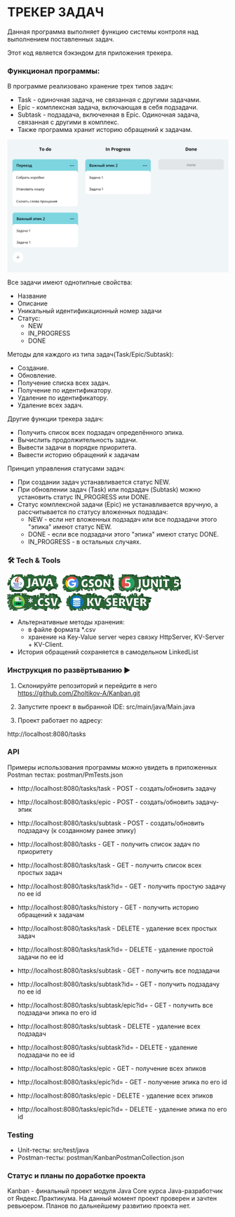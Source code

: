 # ТРЕКЕР ЗАДАЧ

Данная программа выполняет функцию системы контроля над выполнением поставленных задач.

Этот код является бэкэндом для приложения трекера.

### Функционал программы:

В программе реализовано хранение трех типов задач:

* Task - одиночная задача, не связанная с другими задачами.
* Epic - комплексная задача, включающая в себя подзадачи.
* Subtask - подзадача, включенная в Epic. Одиночная задача, связанная с другими в комплекс.
* Также программа хранит историю обращений к задачам.

<img src="assets/Kanban.png" align="center"></img>

Все задачи имеют однотипные свойства:

* Название
* Описание
* Уникальный идентификационный номер задачи
* Статус:
    * NEW
    * IN_PROGRESS
    * DONE

Методы для каждого из типа задач(Task/Epic/Subtask):

* Создание.
* Обновление.
* Получение списка всех задач.
* Получение по идентификатору.
* Удаление по идентификатору.
* Удаление всех задач.

Другие функции трекера задач:

* Получить список всех подзадач определённого эпика.
* Вычислить продолжительность задачи.
* Вывести задачи в порядке приоритета.
* Вывести историю обращений к задачам

Принцип управления статусами задач:

* При создании задач устанавливается статус NEW.
* При обновлении задач (Task) или подзадач (Subtask) можно установить статус IN_PROGRESS или DONE.
* Статус комплексной задачи (Epic) не устанавливается вручную, а рассчитывается по статусу вложенных подзадач:
    * NEW - если нет вложенных подзадач или все подзадачи этого "эпика" имеют статус NEW.
    * DONE - если все подзадачи этого "эпика" имеют статус DONE.
    * IN_PROGRESS - в остальных случаях.

### 🛠 Tech & Tools

<div>
      <img src="https://github.com/Salaia/icons/blob/main/green/Java.png?raw=true" title="Java" alt="Java" height="40"/>
      <img src="https://github.com/Salaia/icons/blob/main/green/Gson.png?raw=true" title="Gson" alt="Gson" height="40"/>
      <img src="https://github.com/Salaia/icons/blob/main/green/JUnit%205.png?raw=true" title="JUnit 5" alt="JUnit 5" height="40"/>
      <img src="https://github.com/Salaia/icons/blob/main/green/CSV.png?raw=true" title="*.csv" alt="csv" height="40"/>
      <img src="https://github.com/Salaia/icons/blob/main/green/KVServer.png?raw=true" title="Key-Value server" alt="key value server" height="40"/>
</div>

* Альтернативные методы хранения:
    * в файле формата *.csv
    * хранение на Key-Value server через связку HttpServer, KV-Server + KV-Client.
* История обращений сохраняется в самодельном LinkedList

### Инструкция по развёртыванию ▶️

1) Склонируйте репозиторий и перейдите в него
   https://github.com/Zholtikov-A/Kanban.git

2) Запустите проект в выбранной IDE: src/main/java/Main.java

3) Проект работает по адресу:

http://localhost:8080/tasks

### API

Примеры использования программы можно увидеть в приложенных Postman тестах: postman/PmTests.json

* http://localhost:8080/tasks/task - POST - создать/обновить задачу
* http://localhost:8080/tasks/epic - POST - создать/обновить задачу-эпик
* http://localhost:8080/tasks/subtask - POST - создать/обновить подзадачу (к созданному ранее эпику)

* http://localhost:8080/tasks - GET - получить список задач по приоритету
* http://localhost:8080/tasks/task - GET - получить список всех простых задач
* http://localhost:8080/tasks/task?id= - GET - получить простую задачу по ее id
* http://localhost:8080/tasks/history - GET - получить историю обращений к задачам
* http://localhost:8080/tasks/task - DELETE - удаление всех простых задач
* http://localhost:8080/tasks/task?id= - DELETE - удаление простой задачи по ее id

* http://localhost:8080/tasks/subtask - GET - получить все подзадачи
* http://localhost:8080/tasks/subtask?id= - GET - получить подзадачу по ее id
* http://localhost:8080/tasks/subtask/epic?id= - GET - получить все подзадачи эпика по его id
* http://localhost:8080/tasks/subtask - DELETE - удаление всех подзадач
* http://localhost:8080/tasks/subtask?id= - DELETE - удаление подзадачи по ее id

* http://localhost:8080/tasks/epic - GET - получение всех эпиков
* http://localhost:8080/tasks/epic?id= - GET - получение эпика по его id
* http://localhost:8080/tasks/epic - DELETE - удаление всех эпиков
* http://localhost:8080/tasks/epic?id= - DELETE - удаление эпика по его id

### Testing

* Unit-тесты: src/test/java
* Postman-тесты: postman/KanbanPostmanCollection.json

### Статус и планы по доработке проекта

Kanban - финальный проект модуля Java Core курса Java-разработчик от Яндекс.Практикума. На данный момент проект проверен и зачтен ревьюером. Планов по дальнейшему развитию проекта нет.

